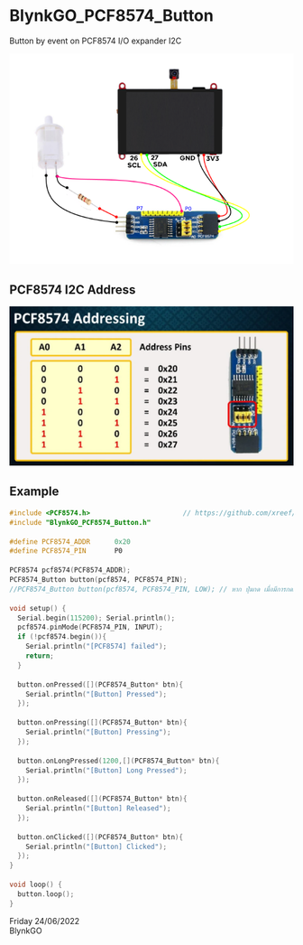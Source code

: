 # BlynkGO_PCF8574_Button
 Button by event  on PCF8574 I/O expander I2C
  
<p align="left">
  <img src="PCF8574_RefrigButton_Wiring.png" alt="image"/>
</p>  

## PCF8574 I2C Address
  
<p align="left">
  <img src="PCF8574_address.png" alt="image"/>
</p>  


## Example

```cpp
#include <PCF8574.h>                       // https://github.com/xreef/PCF8574_library
#include "BlynkGO_PCF8574_Button.h"

#define PCF8574_ADDR      0x20
#define PCF8574_PIN       P0

PCF8574 pcf8574(PCF8574_ADDR);
PCF8574_Button button(pcf8574, PCF8574_PIN);
//PCF8574_Button button(pcf8574, PCF8574_PIN, LOW); // หาก ปุ่มกด เมื่อมีการกดมีสถานะเป็น LOW

void setup() {
  Serial.begin(115200); Serial.println();
  pcf8574.pinMode(PCF8574_PIN, INPUT);
  if (!pcf8574.begin()){
    Serial.println("[PCF8574] failed");
    return;
  }
  
  button.onPressed([](PCF8574_Button* btn){
    Serial.println("[Button] Pressed");
  });

  button.onPressing([](PCF8574_Button* btn){
    Serial.println("[Button] Pressing");
  });

  button.onLongPressed(1200,[](PCF8574_Button* btn){
    Serial.println("[Button] Long Pressed");
  });

  button.onReleased([](PCF8574_Button* btn){
    Serial.println("[Button] Released");
  });
  
  button.onClicked([](PCF8574_Button* btn){
    Serial.println("[Button] Clicked");
  });
}

void loop() {
  button.loop();
}

```
  
  
Friday 24/06/2022  
BlynkGO  
